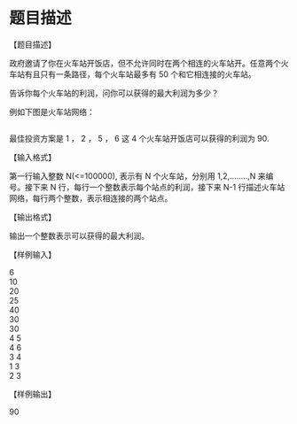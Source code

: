 # 题目描述


<p>
【题目描述】
</p>
<p>
政府邀请了你在火车站开饭店，但不允许同时在两个相连的火车站开。任意两个火车站有且只有一条路径，每个火车站最多有 50 个和它相连接的火车站。
</p>
<p>
告诉你每个火车站的利润，问你可以获得的最大利润为多少？
</p>
<p>
例如下图是火车站网络：
</p>
<p align="center">
<img src="/upload/image/20131016/20131016131149_26880.jpg" alt=""/> 
</p>
<p>
最佳投资方案是 1 ， 2 ， 5 ， 6 这 4 个火车站开饭店可以获得的利润为 90.
</p>
<p>
【输入格式】
</p>
<p>
第一行输入整数 N(&lt;=100000), 表示有 N 个火车站，分别用 1,2,……..,N 来编号。接下来 N 行，每行一个整数表示每个站点的利润，接下来 N-1 行描述火车站网络，每行两个整数，表示相连接的两个站点。
</p>
<p>
【输出格式】
</p>
<p>
输出一个整数表示可以获得的最大利润。
</p>
<p>
【样例输入】
</p>
<p>
6 <br/>
10 <br/>
20 <br/>
25 <br/>
40 <br/>
30 <br/>
30 <br/>
4 5 <br/>
4 6 <br/>
3 4 <br/>
1 3 <br/>
2 3
</p>
<p>
【样例输出】
</p>
<p>
90
</p>
